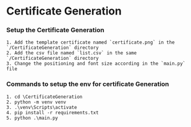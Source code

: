 # Certificate Generation

### Setup the Certificate Generation

    1. Add the template certificate named `certificate.png` in the  `/CertificateGeneration` directory
    2. Add the csv file named `list.csv` in the same `/CertificateGeneration` directory
    3. Change the positioning and font size according in the `main.py` file

### Commands to setup the env for certificate Generation

    1. cd \CertificateGeneration
    2. python -m venv venv
    3. .\venv\Scripts\activate
    4. pip install -r requirements.txt
    5. python .\main.py
